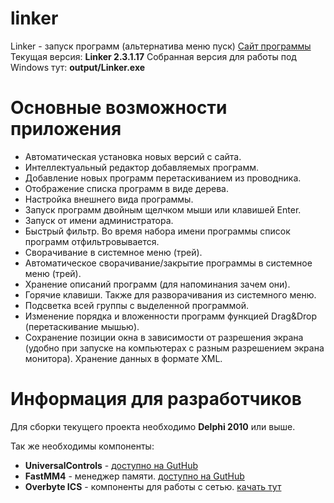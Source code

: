 # linker

Linker - запуск программ (альтернатива меню пуск)
[Сайт программы](http://optitrex.ru)
Текущая версия: **Linker 2.3.1.17**
Собранная версия для работы под Windows тут: **output/Linker.exe**

# Основные возможности приложения

*	Автоматическая установка новых версий с сайта.
*	Интеллектуальный редактор добавляемых программ.
*	Добавление новых программ перетаскиванием из проводника.
*	Отображение списка программ в виде дерева.
*	Настройка внешнего вида программы.
*	Запуск программ двойным щелчком мыши или клавишей Enter.
*	Запуск от имени администратора.
*	Быстрый фильтр. Во время набора имени программы список программ отфильтровывается.
*	Сворачивание в системное меню (трей).
*	Автоматическое сворачивание/закрытие программы в системное меню (трей).
*	Хранение описаний программ (для напоминания зачем они).
*	Горячие клавиши. Также для разворачивания из системного меню.
*	Подсветка всей группы с выделенной программой.
*	Изменение порядка и вложенности программ функцией Drag&Drop (перетаскивание мышью).
*	Сохранение позиции окна в зависимости от разрешения экрана (удобно при запуске на компьютерах с разным разрешением экрана монитора). Хранение данных в формате XML.

# Информация для разработчиков

Для сборки текущего проекта необходимо **Delphi 2010** или выше.

Так же необходимы компоненты:

*	**UniversalControls** - [доступно на GutHub](https://github.com/optimistex/universalcontrols)
*	**FastMM4** - менеджер памяти. [доступно на GutHub](https://github.com/pleriche/FastMM4)
*	**Overbyte ICS** - компоненты для работы с сетью. [качать тут](http://www.overbyte.be/frame_index.html)
